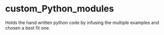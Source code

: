 # custom_Python_modules
Holds the hand written python code by infusing the multiple examples and chosen a best fit one.
